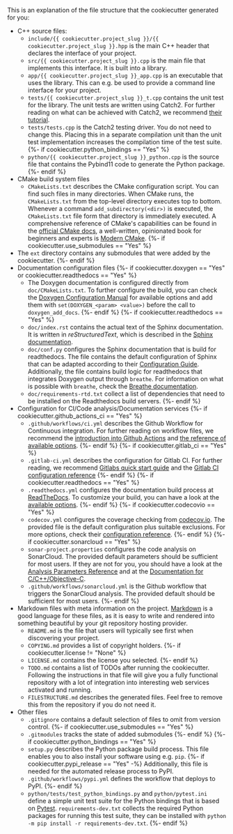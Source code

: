 This is an explanation of the file structure that the cookiecutter
generated for you:

* C++ source files:
  * `include/{{ cookiecutter.project_slug }}/{{ cookiecutter.project_slug }}.hpp` is the main
    C++ header that declares the interface of your project.
  * `src/{{ cookiecutter.project_slug }}.cpp` is the main file that implements this interface.
    It is built into a library.
  * `app/{{ cookiecutter.project_slug }}_app.cpp` is an executable that uses the library.
    This can e.g. be used to provide a command line interface for your project.
  * `tests/{{ cookiecutter.project_slug }}_t.cpp` contains the unit test for the library.
    The unit tests are written using Catch2. For further reading on what can be achieved
    with Catch2, we recommend [their tutorial](https://github.com/catchorg/Catch2/blob/devel/docs/tutorial.md).
  * `tests/tests.cpp` is the Catch2 testing driver. You do not need to change
    this. Placing this in a separate compilation unit than the unit test
    implementation increases the compilation time of the test suite.
{%- if cookiecutter.python_bindings == "Yes" %}
  * `python/{{ cookiecutter.project_slug }}_python.cpp` is the source file
    that contains the Pybind11 code to generate the Python package.
{%- endif %}
* CMake build system files
  * `CMakeLists.txt` describes the CMake configuration script. You can find such files
    in many directories. When CMake runs, the `CMakeLists.txt` from the top-level directory
    executes top to bottom. Whenever a command `add_subdirectory(<dir>)` is executed,
    the `CMakeLists.txt` file form that directory is immediately executed. A comprehensive
    reference of CMake's capabilities can be found in the [official CMake docs](https://cmake.org/documentation/),
    a well-written, opinionated book for beginners and experts is [Modern CMake](https://cliutils.gitlab.io/modern-cmake/).
{%- if cookiecutter.use_submodules == "Yes" %}
* The `ext` directory contains any submodules that were added by the cookiecutter.
{%- endif %}
* Documentation configuration files
{%- if cookiecutter.doxygen == "Yes" or cookiecutter.readthedocs == "Yes" %}
  * The Doxygen documentation is configured directly from `doc/CMakeLists.txt`.
    To further configure the build, you can check the [Doxygen Configuration Manual](https://www.doxygen.nl/manual/config.html)
    for available options and add them with `set(DOXYGEN_<param> <value>)` before
    the call to `doxygen_add_docs`.
{%- endif %}
{%- if cookiecutter.readthedocs == "Yes" %}
  * `doc/index.rst` contains the actual text of the Sphinx documentation. It is written
    in *reStructuredText*, which is described in the [Sphinx documentation](https://www.sphinx-doc.org/en/master/usage/restructuredtext/basics.html).
  * `doc/conf.py` configures the Sphinx documentation that is build for readthedocs.
    The file contains the default configuration of Sphinx that can be adapted according
    to their [Configuration Guide](https://www.sphinx-doc.org/en/master/usage/configuration.html).
    Additionally, the file contains build logic for readthedocs that integrates Doxygen
    output through `breathe`. For information on what is possible with `breathe`, check
    the [Breathe documentation](https://breathe.readthedocs.io/en/latest/).
  * `doc/requirements-rtd.txt` collect a list of dependencies that need to be installed
    on the Readthedocs build servers.
{%- endif %}
* Configuration for CI/Code analysis/Documentation services
{%- if cookiecutter.github_actions_ci == "Yes" %}
  * `.github/workflows/ci.yml` describes the Github Workflow for Continuous
    integration. For further reading on workflow files, we recommend the
    [introduction into Github Actions](https://docs.github.com/en/free-pro-team@latest/actions/learn-github-actions/introduction-to-github-actions)
    and [the reference of available options](https://docs.github.com/en/free-pro-team@latest/actions/reference/workflow-syntax-for-github-actions).
{%- endif %}
{%- if cookiecutter.gitlab_ci == "Yes" %}
  * `.gitlab-ci.yml` describes the configuration for Gitlab CI. For further
    reading, we recommend [Gitlabs quick start guide](https://docs.gitlab.com/ee/ci/quick_start/)
    and the [Gitlab CI configuration reference](https://docs.gitlab.com/ce/ci/yaml/)
{%- endif %}
{%- if cookiecutter.readthedocs == "Yes" %}
  * `.readthedocs.yml` configures the documentation build process at [ReadTheDocs](https://readthedocs.org).
    To customize your build, you can have a look at the [available options](https://docs.readthedocs.io/en/stable/config-file/v2.html).
{%- endif %}
{%- if cookiecutter.codecovio == "Yes" %}
  * `codecov.yml` configures the coverage checking from [codecov.io](https://codecov.io). The
    provided file is the default configuration plus suitable exclusions. For more options, check
    their [configuration reference](https://docs.codecov.io/docs/codecov-yaml).
{%- endif %}
{%- if cookiecutter.sonarcloud == "Yes" %}
  * `sonar-project.properties` configures the code analysis on SonarCloud. The provided
    default parameters should be sufficient for most users. If they are not for you,
    you should have a look at the [Analysis Parameters Reference](https://docs.sonarqube.org/latest/analysis/analysis-parameters/)
    and at the [Documentation for C/C++/Objective-C](https://docs.sonarqube.org/latest/analysis/languages/cfamily/).
  * `.github/workflows/sonarcloud.yml` is the Github workflow that triggers the SonarCloud
    analysis. The provided default should be sufficient for most users.
{%- endif %}
* Markdown files with meta information on the project. [Markdown](https://www.markdownguide.org/basic-syntax/) is
  a good language for these files, as it is easy to write and rendered into something beautiful by your git repository
  hosting provider.
  * `README.md` is the file that users will typically see first when discovering your project.
  * `COPYING.md` provides a list of copyright holders.
{%- if cookiecutter.license != "None" %}
  * `LICENSE.md` contains the license you selected.
{%- endif %}
  * `TODO.md` contains a list of TODOs after running the cookiecutter. Following the
    instructions in that file will give you a fully functional repository with a lot
    of integration into interesting web services activated and running.
  * `FILESTRUCTURE.md` describes the generated files. Feel free to remove this from the
    repository if you do not need it.
* Other files
  * `.gitignore` contains a default selection of files to omit from version control.
{%- if cookiecutter.use_submodules == "Yes" %}
  * `.gitmodules` tracks the state of added submodules
{%- endif %}
{%- if cookiecutter.python_bindings == "Yes" %}
  * `setup.py` describes the Python package build process. This file enables you to also
    install your software using e.g. `pip`.
{%- if cookiecutter.pypi_release == "Yes" -%}
    Additionally, this file is needed for the automated release process to PyPI.
  * `.github/workflows/pypi.yml` defines the workflow that deploys to PyPI.
{%- endif %}
  * `python/tests/test_python_bindings.py` and `python/pytest.ini` define a simple
    unit test suite for the Python bindings that is based on [Pytest](https://docs.pytest.org/en/stable/contents.html).
    `requirements-dev.txt` collects the required Python packages for running this
    test suite, they can be installed with `python -m pip install -r requirements-dev.txt`.
{%- endif %}
